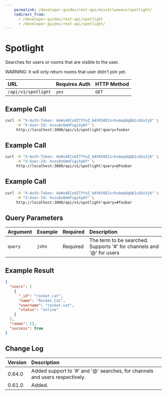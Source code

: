 ```yaml
---
    permalink: /developer-guides/rest-api/miscellaneous/spotlight/
    redirect_from:
      - /developer-guides/rest-api/spotlight
      - /developer-guides/rest-api/spotlight/
---
```


# Spotlight

Searches for users or rooms that are visible to the user.

WARNING: It will only return rooms that user didn't join yet.

| URL | Requires Auth | HTTP Method |
| :--- | :--- | :--- |
| `/api/v1/spotlight` | `yes` | `GET` |

## Example Call

```bash
curl -H "X-Auth-Token: 6eWs4ECxUITYYoZ_bAYK5OE2srkxAepQqQA1cGGv3jK" \
     -H "X-User-Id: hvzu8z6mHFigiXy6Y" \
     http://localhost:3000/api/v1/spotlight?query=foobar
```

## Example Call

```bash
curl -H "X-Auth-Token: 6eWs4ECxUITYYoZ_bAYK5OE2srkxAepQqQA1cGGv3jK" \
     -H "X-User-Id: hvzu8z6mHFigiXy6Y" \
     http://localhost:3000/api/v1/spotlight?query=@foobar
```

## Example Call

```bash
curl -H "X-Auth-Token: 6eWs4ECxUITYYoZ_bAYK5OE2srkxAepQqQA1cGGv3jK" \
     -H "X-User-Id: hvzu8z6mHFigiXy6Y" \
     http://localhost:3000/api/v1/spotlight?query=#foobar
```

## Query Parameters

| Argument | Example | Required | Description |
| :--- | :--- | :--- | :--- |
| `query` | `john` | Required | The term to be searched. Supports '#' for channels and '@' for users |

## Example Result

```json
{
  "users": [
    {
      "_id": "rocket.cat",
      "name": "Rocket.Cat",
      "username": "rocket.cat",
      "status": "online"
    }
  ],
  "rooms": [],
  "success": true
}
```

## Change Log

| Version | Description |
| :--- | :--- |
| 0.64.0 | Added support to '#' and '@' searches, for channels and users respectively. |
| 0.61.0 | Added. |
